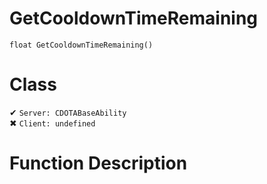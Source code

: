 # GetCooldownTimeRemaining
```
float GetCooldownTimeRemaining()
```
# Class
✔ `Server: CDOTABaseAbility`  
✖ `Client: undefined`  

# Function Description

